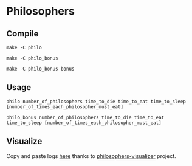 # Philosophers

## Compile

```
make -C philo
```
```
make -C philo_bonus
```
```
make -C philo_bonus bonus
```

## Usage

```
philo number_of_philosophers time_to_die time_to_eat time_to_sleep [number_of_times_each_philosopher_must_eat]
```
```
philo_bonus number_of_philosophers time_to_die time_to_eat time_to_sleep [number_of_times_each_philosopher_must_eat]
```

## Visualize

Copy and paste logs [here](https://nafuka11.github.io/philosophers-visualizer/) thanks to [philosophers-visualizer](https://github.com/nafuka11/philosophers-visualizer) project.
